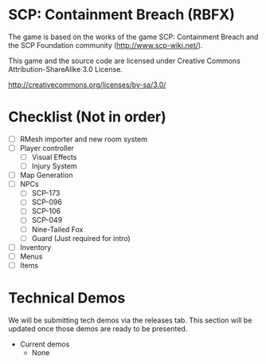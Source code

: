 # SCP: Containment Breach (RBFX)

The game is based on the works of the game SCP: Containment Breach and the SCP Foundation community (http://www.scp-wiki.net/).

This game and the source code are licensed under Creative Commons Attribution-ShareAlike 3.0 License.

http://creativecommons.org/licenses/by-sa/3.0/

# Checklist (Not in order)
- [ ] RMesh importer and new room system
- [ ] Player controller
    - [ ] Visual Effects
    - [ ] Injury System
- [ ] Map Generation 
- [ ] NPCs
    - [ ] SCP-173
    - [ ] SCP-096
    - [ ] SCP-106
    - [ ] SCP-049
    - [ ] Nine-Tailed Fox
    - [ ] Guard (Just required for intro)
- [ ] Inventory
- [ ] Menus
- [ ] Items

# Technical Demos
We will be submitting tech demos via the releases tab. This section will be updated once those demos are ready to be presented.

- Current demos
  * None

